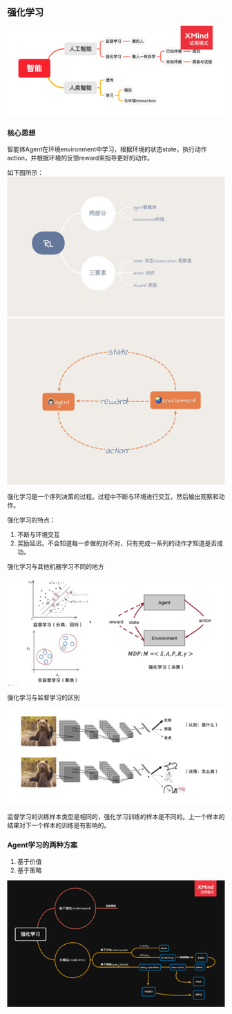 ## 强化学习
![](智能.png)
### 核心思想
智能体Agent在环境environment中学习，根据环境的状态state，执行动作action，并根据环境的反馈reward来指导更好的动作。

如下图所示：
![](rf1.jpg)
![](rf2.jpg)

强化学习是一个序列决策的过程。过程中不断与环境进行交互，然后输出观察和动作。

强化学习的特点：
1. 不断与环境交互
2. 奖励延迟。不会知道每一步做的对不对，只有完成一系列的动作才知道是否成功。

强化学习与其他机器学习不同的地方

![](different.jpg)

强化学习与监督学习的区别

![](different2.jpg)

监督学习的训练样本类型是相同的，强化学习训练的样本是不同的。上一个样本的结果对下一个样本的训练是有影响的。

### Agent学习的两种方案
1. 基于价值
2. 基于策略

![](强化学习概览.png)


